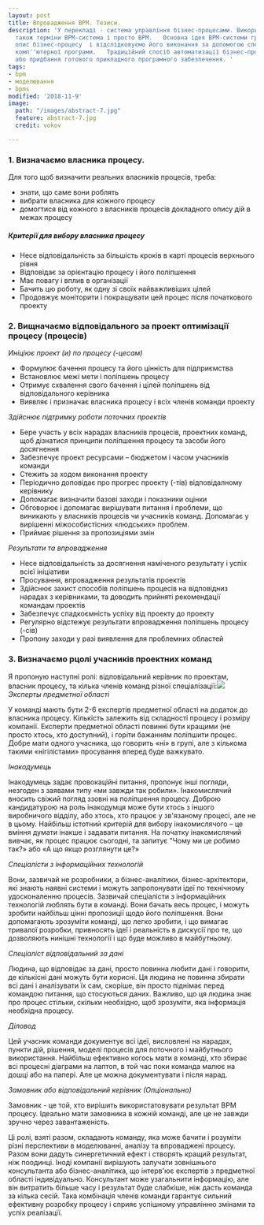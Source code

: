 ```yaml
---
layout: post
title: Впровадження BPM. Тезиси.
description: 'У перекладі - система управління бізнес-процесами. Використовуються
  також терміни BPM-система і просто BPM.   Основна ідея BPM-системи гранично проста:  Беремо
  опис бізнес-процесу  і відслідковуємо його виконання за допомогою спеціалізованої
  комп''ютерної програми.   Традиційний спосіб автоматизації бізнес-процесів — розробка
  або придбання готового прикладного програмного забезпечення. '
tags:
- bpm
- моделювання
- bpms
modified: '2018-11-9'
image:
  path: "/images/abstract-7.jpg"
  feature: abstract-7.jpg
  credit: vokov

---
```

### 1. Визначаємо власника процесу.

Для того щоб визначити реальних власників процесів, треба:

* знати, що саме  вони роблять
* вибрати власника для кожного процесу
* домогтися від кожного з власників процесів докладного опису дій в межах процесу

##### Критерії для вибору власника процесу

* Несе відповідальність за більшість кроків в карті процесів верхнього рівня
* Відповідає за орієнтацію процесу і його поліпшення
* Має повагу і вплив в організації
* Бачить цю роботу, як одну зі своїх найважливіших цілей
* Продовжує моніторити і покращувати цей процес після початкового проекту

### 2. Вищначаємо відповідального за проект оптимізації процесу (процесів)

_Иніціює проект (и) по процесу (-цесам)_

* Формулює бачення процесу та його цінність для підприємства 
* Встановлює межі мети і поліпшень процесу
* Отримує схвалення свого бачення і цілей поліпшень від відповідального керівника
* Виявляє і призначає власника процесу і всіх членів команди проекту

_Здійснює підтримку роботи поточних проектів_

* Бере участь у всіх нарадах власників процесів, проектних команд, щоб дізнатися принципи поліпшення процесу та засоби його досягнення
* Забезпечує проект ресурсами – бюджетом і часом учасників команди
* Стежить за ходом виконання проекту 
* Періодично доповідає про прогрес проекту (-тів) відповідалному керівнику
* Допомагає визначити базові заходи і  показники оцінки
* Обговорює і допомагає вирішувати питання і проблеми, що виникають у власників процесів чи учасників команд. Допомагає у вирішенні міжособистісних «людських» проблем.
* Приймає рішення за пропозиціями змін

_Результати та впровадження_

* Несе відповідальність за досягнення наміченого результату і успіх всієї ініціативи
* Просування, впровадження результатів проектів
* Здійснює захист способів поліпшень процесів на відповідниз нарадах з керівниками, та доводить прийняті рекомендації командам проектів
* Забезпечує спадкоємність успіху від проекту до проекту
* Регулярно відстежує результати впровадження поліпшень процесу (-сів)
* Пропону заходи у разі виявлення для  проблемних областей

### 3. Визначаємо рцолі учасників проектних команд

Я пропоную наступні ролі: відповідальний керівник по проектам, власник процесу,  та кілька членів команд різної спеціалізації:![](http://old.bpms.ru/fileadmin/articles/1_2013/BPM_G_S.jpg)_Эксперты предметної області_

У команді мають бути 2-6 експертів предметної області на додаток до власника процесу. Кількість залежить від складності процесу і розміру компанії. Експерти предметної області повинні бути кращими (не просто хтось, хто доступний), і горіти бажанням поліпшити процес. Добре мати одного учасника, що говорить «ні» в групі, але з кількома такими «нігілістами» просування вперед буде важкувато.

_Інакодумець_

Інакодумець задає  провокаційні питання, пропонує інші погляди, незгоден з заявами типу «ми завжди так робили». Інакомислячий вносить свіжий погляд ззовні на поліпшення процесу. Доброю кандидатурою на роль інакодумця може бути хтось з іншого виробничого відділу, або хтось, хто працює у зв'язаному процесі, але не в цьому. Найбільш істотний критерій для вибору інакомислячого – це вміння думати інакше і задавати питання. На початку інакомислячий  вивчає, як процес працює сьогодні, та запитує "Чому ми це робимо так?» або «А що якщо розглянути це?»

_Спеціалісти з інформаційних технологій_

Вони, зазвичай не розробники, а бізнес-аналітики, бізнес-архітектори, які знають наявні системи і можуть запропонувати ідеї по технічному удосконаленню процесів. Зазвичай спеціалісти з інформаційних технологій люблять бути в команді. Вони бачать весь  процес, і можуть зробити найбільш цінні пропозиції щодо його поліпшення. Вони допомагають зрозуміти команді, що легко зробити, і що вимагає тривалої розробки, привносять ідеї і реальність в дискусії про те, що дозволяють нинішні технології і що буде можливо в майбутньому.

_Спеціаліст відповідальний за дані_

Людина, що відповідає за дані, просто повинна любити дані і говорити, де кількісні дані можуть бути корисні. Ця людина не повинна збирати всі дані і аналізувати їх сам, скоріше, він просто піднімає перед командою питання, що стосуються даних. Важливо, що ця людина знає про процес стільки, скільки необхідно, щоб зрозуміти, яка інформація необхідна процесу.

_Діловод_

Цей учасник команди документує  всі ідеї, висловлені на нарадах, пункти дій, рішення, моделі процесів для поточного і майбутнього використання. Найбільш ефективно когось мати в команді, хто збирає всі процесні діаграми на лаптоп, в той час поки команда малює на дошці або на папері. Але це можна документувати і після нарад.

_Замовник або відповідальний керівник (Опціонально)_

Замовник - це той, хто вирішить використатовувати результат BPM процесу. Ідеально мати замовника в кожній команді, але це не завжди зручно через завантаженість.

Ці ролі, взяті разом, складають команду, яка може бачити і розуміти різні перспективи в моделюванні, аналізу та впроваджені процесу. Разом вони дадуть синергетичний ефект і створять кращий результат, ніж поодинці. Іноді компанії вирішують залучати зовнішнього консультанта або бізнес-аналітика, що інтерв'ює експертів з предметної області індивідуально. Консультант може узагальнити інформацію, але він витратить більше часу і результат буде слабкіше, ніж дасть команда за кілька сесій. Така комбінація членів команди гарантує сильний ефективну розробку процесу і сприяє успішному управлінню змінами та успіх реалізації.